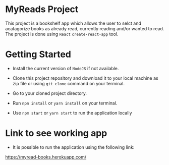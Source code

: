 # MyReads Project
This project is a bookshelf app which allows the user to selct and acatagorize books as already read, currently reading and/or wanted to read. The project is done using `React` `create-react-app` tool.

# Getting Started

* Install the current version of `NodeJS` if not available.
* Clone this project repository and download it to your local machine as zip file or using `git clone` command on your terminal.

* Go to your cloned project directory.

* Run `npm install` or `yarn install` on your terminal.

* Use `npm start` or `yarn start` to run the application locally 

# Link to see working app 

* It is possible to run the application using the following link:

https://myread-books.herokuapp.com/ 
